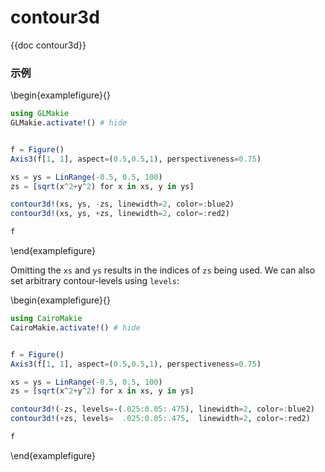 # contour3d

{{doc contour3d}}

### 示例

\begin{examplefigure}{}

```julia
using GLMakie
GLMakie.activate!() # hide


f = Figure()
Axis3(f[1, 1], aspect=(0.5,0.5,1), perspectiveness=0.75)

xs = ys = LinRange(-0.5, 0.5, 100)
zs = [sqrt(x^2+y^2) for x in xs, y in ys]

contour3d!(xs, ys, -zs, linewidth=2, color=:blue2)
contour3d!(xs, ys, +zs, linewidth=2, color=:red2)

f
```

\end{examplefigure}

Omitting the `xs` and `ys` results in the indices of `zs` being used. We can also set arbitrary contour-levels using `levels`:

\begin{examplefigure}{}

```julia
using CairoMakie
CairoMakie.activate!() # hide


f = Figure()
Axis3(f[1, 1], aspect=(0.5,0.5,1), perspectiveness=0.75)

xs = ys = LinRange(-0.5, 0.5, 100)
zs = [sqrt(x^2+y^2) for x in xs, y in ys]

contour3d!(-zs, levels=-(.025:0.05:.475), linewidth=2, color=:blue2)
contour3d!(+zs, levels=  .025:0.05:.475,  linewidth=2, color=:red2)

f
```

\end{examplefigure}

